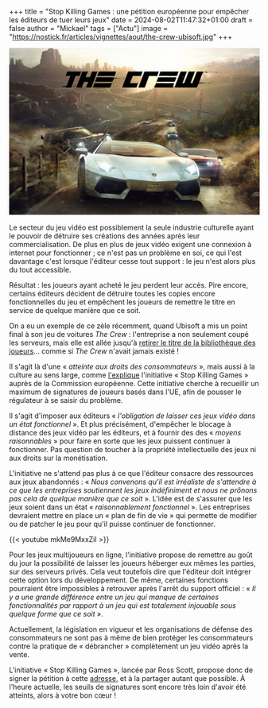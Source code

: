 +++
title = "Stop Killing Games : une pétition européenne pour empêcher les éditeurs de tuer leurs jeux"
date = 2024-08-02T11:47:32+01:00
draft = false
author = "Mickael"
tags = ["Actu"]
image = "https://nostick.fr/articles/vignettes/aout/the-crew-ubisoft.jpg"
+++

![The Crew](the-crew-ubisoft.jpg "À toute blinde dans le cimetière.")

Le secteur du jeu vidéo est possiblement la seule industrie culturelle ayant le pouvoir de détruire ses créations des années après leur commercialisation. De plus en plus de jeux vidéo exigent une connexion à internet pour fonctionner ; ce n'est pas un problème en soi, ce qui l'est davantage c'est lorsque l'éditeur cesse tout support : le jeu n'est alors plus du tout accessible.

Résultat : les joueurs ayant acheté le jeu perdent leur accès. Pire encore, certains éditeurs décident de détruire toutes les copies encore fonctionnelles du jeu et empêchent les joueurs de remettre le titre en service de quelque manière que ce soit. 

On a eu un exemple de ce zèle récemment, quand Ubisoft a mis un point final à son jeu de voitures *The Crew* : l'entreprise a non seulement coupé les serveurs, mais elle est allée jusqu'à [retirer le titre de la bibliothèque des joueurs](https://nostick.fr/articles/2024/avril/1204-ubisoft-efface-the-crew-partout/)… comme si *The Crew* n'avait jamais existé !

Il s'agit là d'une « *atteinte aux droits des consommateurs* », mais aussi à la culture au sens large, comme [l'explique](https://citizens-initiative.europa.eu/initiatives/details/2024/000007_fr) l'initiative « Stop Killing Games » auprès de la Commission européenne. Cette initiative cherche à recueillir un maximum de signatures de joueurs basés dans l'UE, afin de pousser le régulateur à se saisir du problème.

Il s'agit d'imposer aux éditeurs « *l'obligation de laisser ces jeux vidéo dans un état fonctionnel* ». Et plus précisément, d'empêcher le blocage à distance des jeux vidéo par les éditeurs, et à fournir des des « *moyens raisonnables* » pour faire en sorte que les jeux puissent continuer à fonctionner. Pas question de toucher à la propriété intellectuelle des jeux ni aux droits sur la monétisation. 

L'initiative ne s'attend pas plus à ce que l'éditeur consacre des ressources aux jeux abandonnés : « *Nous convenons qu'il est irréaliste de s'attendre à ce que les entreprises soutiennent les jeux indéfiniment et nous ne prônons pas cela de quelque manière que ce soit* ». L'idée est de s'assurer que les jeux soient dans un état « *raisonnablement fonctionnel* ». Les entreprises devraient mettre en place un « plan de fin de vie » qui permette de modifier ou de patcher le jeu pour qu'il puisse continuer de fonctionner.

{{< youtube mkMe9MxxZiI >}} 

Pour les jeux multijoueurs en ligne, l'initiative propose de remettre au goût du jour la possibilité de laisser les joueurs héberger eux mêmes les parties, sur des serveurs privés. Cela veut toutefois dire que l'éditeur doit intégrer cette option lors du développement. De même, certaines fonctions pourraient être impossibles à retrouver après l'arrêt du support officiel : « *Il y a une grande différence entre un jeu qui manque de certaines fonctionnalités par rapport à un jeu qui est totalement injouable sous quelque forme que ce soit* ».

Actuellement, la législation en vigueur et les organisations de défense des consommateurs ne sont pas à même de bien protéger les consommateurs contre la pratique de « débrancher » complètement un jeu vidéo après la vente.

L'initiative « Stop Killing Games », lancée par Ross Scott, propose donc de signer la pétition à cette [adresse](https://www.stopkillinggames.com), et à la partager autant que possible. À l'heure actuelle, les seuils de signatures sont encore très loin d'avoir été atteints, alors à votre bon cœur !